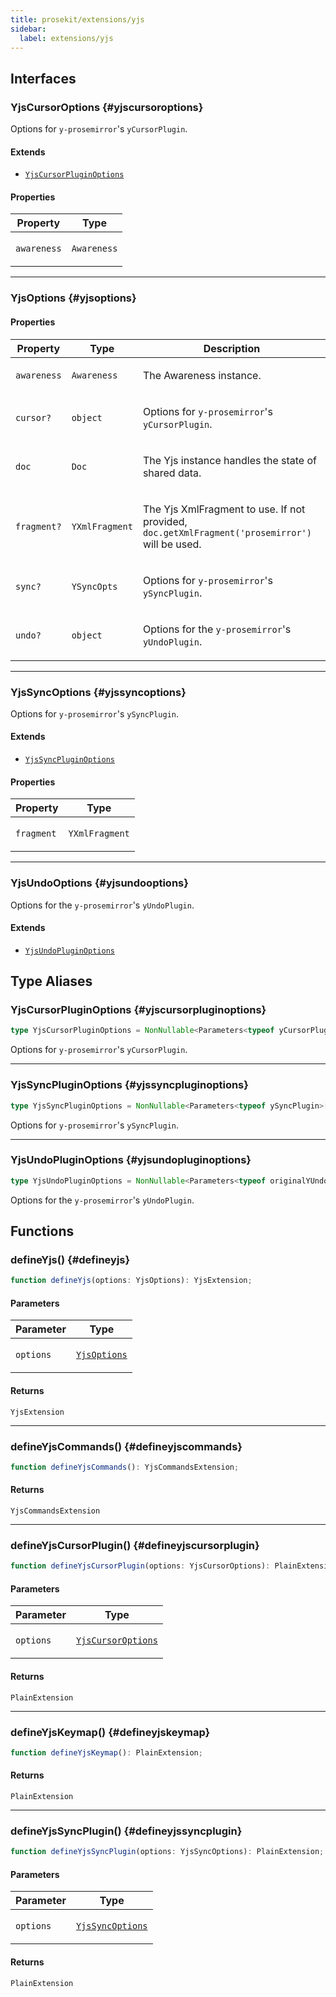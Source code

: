 ```yaml
---
title: prosekit/extensions/yjs
sidebar:
  label: extensions/yjs
---
```


<!-- DEBUG memberWithGroups 1 -->

<!-- DEBUG memberWithGroups 4 -->

<!-- DEBUG memberWithGroups 7 -->

<!-- DEBUG memberWithGroups 8 -->

<!-- DEBUG memberWithGroups 9 -->

## Interfaces

### YjsCursorOptions {#yjscursoroptions}

<!-- DEBUG memberWithGroups 1 -->

Options for `y-prosemirror`'s `yCursorPlugin`.

#### Extends

- [`YjsCursorPluginOptions`](#yjscursorpluginoptions)

<!-- DEBUG memberWithGroups 4 -->

<!-- DEBUG memberWithGroups 7 -->

<!-- DEBUG memberWithGroups 8 -->

<!-- DEBUG memberWithGroups 9 -->

#### Properties

<table>
<thead>
<tr>
<th>Property</th>
<th>Type</th>
</tr>
</thead>
<tbody>
<tr>
<td>

<a id="awareness"></a> `awareness`

</td>
<td>

`Awareness`

</td>
</tr>
</tbody>
</table>

<!-- DEBUG memberWithGroups 10 -->

***

### YjsOptions {#yjsoptions}

<!-- DEBUG memberWithGroups 1 -->

<!-- DEBUG memberWithGroups 4 -->

<!-- DEBUG memberWithGroups 7 -->

<!-- DEBUG memberWithGroups 8 -->

<!-- DEBUG memberWithGroups 9 -->

#### Properties

<table>
<thead>
<tr>
<th>Property</th>
<th>Type</th>
<th>Description</th>
</tr>
</thead>
<tbody>
<tr>
<td>

<a id="awareness-1"></a> `awareness`

</td>
<td>

`Awareness`

</td>
<td>

The Awareness instance.

</td>
</tr>
<tr>
<td>

<a id="cursor"></a> `cursor?`

</td>
<td>

`object`

</td>
<td>

Options for `y-prosemirror`'s `yCursorPlugin`.

</td>
</tr>
<tr>
<td>

<a id="doc"></a> `doc`

</td>
<td>

`Doc`

</td>
<td>

The Yjs instance handles the state of shared data.

</td>
</tr>
<tr>
<td>

<a id="fragment"></a> `fragment?`

</td>
<td>

`YXmlFragment`

</td>
<td>

The Yjs XmlFragment to use. If not provided,
`doc.getXmlFragment('prosemirror')` will be used.

</td>
</tr>
<tr>
<td>

<a id="sync"></a> `sync?`

</td>
<td>

`YSyncOpts`

</td>
<td>

Options for `y-prosemirror`'s `ySyncPlugin`.

</td>
</tr>
<tr>
<td>

<a id="undo"></a> `undo?`

</td>
<td>

`object`

</td>
<td>

Options for the `y-prosemirror`'s `yUndoPlugin`.

</td>
</tr>
</tbody>
</table>

<!-- DEBUG memberWithGroups 10 -->

***

### YjsSyncOptions {#yjssyncoptions}

<!-- DEBUG memberWithGroups 1 -->

Options for `y-prosemirror`'s `ySyncPlugin`.

#### Extends

- [`YjsSyncPluginOptions`](#yjssyncpluginoptions)

<!-- DEBUG memberWithGroups 4 -->

<!-- DEBUG memberWithGroups 7 -->

<!-- DEBUG memberWithGroups 8 -->

<!-- DEBUG memberWithGroups 9 -->

#### Properties

<table>
<thead>
<tr>
<th>Property</th>
<th>Type</th>
</tr>
</thead>
<tbody>
<tr>
<td>

<a id="fragment-1"></a> `fragment`

</td>
<td>

`YXmlFragment`

</td>
</tr>
</tbody>
</table>

<!-- DEBUG memberWithGroups 10 -->

***

### YjsUndoOptions {#yjsundooptions}

<!-- DEBUG memberWithGroups 1 -->

Options for the `y-prosemirror`'s `yUndoPlugin`.

#### Extends

- [`YjsUndoPluginOptions`](#yjsundopluginoptions)

<!-- DEBUG memberWithGroups 4 -->

<!-- DEBUG memberWithGroups 7 -->

<!-- DEBUG memberWithGroups 8 -->

<!-- DEBUG memberWithGroups 9 -->

<!-- DEBUG memberWithGroups 10 -->

## Type Aliases

### YjsCursorPluginOptions {#yjscursorpluginoptions}

```ts
type YjsCursorPluginOptions = NonNullable<Parameters<typeof yCursorPlugin>[1]>;
```

Options for `y-prosemirror`'s `yCursorPlugin`.

***

### YjsSyncPluginOptions {#yjssyncpluginoptions}

```ts
type YjsSyncPluginOptions = NonNullable<Parameters<typeof ySyncPlugin>[1]>;
```

Options for `y-prosemirror`'s `ySyncPlugin`.

***

### YjsUndoPluginOptions {#yjsundopluginoptions}

```ts
type YjsUndoPluginOptions = NonNullable<Parameters<typeof originalYUndoPlugin>[0]>;
```

Options for the `y-prosemirror`'s `yUndoPlugin`.

## Functions

### defineYjs() {#defineyjs}

```ts
function defineYjs(options: YjsOptions): YjsExtension;
```

#### Parameters

<table>
<thead>
<tr>
<th>Parameter</th>
<th>Type</th>
</tr>
</thead>
<tbody>
<tr>
<td>

`options`

</td>
<td>

[`YjsOptions`](#yjsoptions)

</td>
</tr>
</tbody>
</table>

#### Returns

`YjsExtension`

***

### defineYjsCommands() {#defineyjscommands}

```ts
function defineYjsCommands(): YjsCommandsExtension;
```

#### Returns

`YjsCommandsExtension`

***

### defineYjsCursorPlugin() {#defineyjscursorplugin}

```ts
function defineYjsCursorPlugin(options: YjsCursorOptions): PlainExtension;
```

#### Parameters

<table>
<thead>
<tr>
<th>Parameter</th>
<th>Type</th>
</tr>
</thead>
<tbody>
<tr>
<td>

`options`

</td>
<td>

[`YjsCursorOptions`](#yjscursoroptions)

</td>
</tr>
</tbody>
</table>

#### Returns

`PlainExtension`

***

### defineYjsKeymap() {#defineyjskeymap}

```ts
function defineYjsKeymap(): PlainExtension;
```

#### Returns

`PlainExtension`

***

### defineYjsSyncPlugin() {#defineyjssyncplugin}

```ts
function defineYjsSyncPlugin(options: YjsSyncOptions): PlainExtension;
```

#### Parameters

<table>
<thead>
<tr>
<th>Parameter</th>
<th>Type</th>
</tr>
</thead>
<tbody>
<tr>
<td>

`options`

</td>
<td>

[`YjsSyncOptions`](#yjssyncoptions)

</td>
</tr>
</tbody>
</table>

#### Returns

`PlainExtension`

<!-- DEBUG memberWithGroups 10 -->
